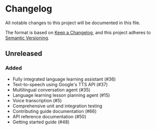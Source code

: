 # Changelog
All notable changes to this project will be documented in this file.

The format is based on [Keep a Changelog](https://keepachangelog.com/en/1.0.0/), and this project adheres to [Semantic Versioning](https://semver.org/spec/v2.0.0.html).

## Unreleased

### Added

- Fully integrated language learning assistant (#36)
- Text-to-speech using Google's TTS API (#37)
- Multilingual conversation agent (#35)
- Language learning lesson planning agent (#15)
- Voice transcription (#5)
- Comprehensive unit and integration testing
- Contributing guide documentation (#66)
- API reference documentation (#50)
- Getting started guide (#48)
